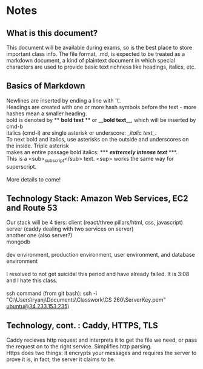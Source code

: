 # Notes
## What is this document?
This document will be available during exams, so is the best place to store important class info.
The file format, .md, is expected to be treated as a markdown document, a kind of plaintext document
in which special characters are used to provide basic text richness like headings, italics, etc.

## Basics of Markdown
Newlines are inserted by ending a line with '\\'.\
Headings are created with one or more hash symbols before the text - more hashes mean a smaller heading.\
bold is denoted by \*\* **bold text** \*\* or \_\_**bold text**\_\_, which will be inserted by cmd-b\
italics (cmd-i) are single asterisk or underscore: \__italic text_\_.\
To next bold and italics, use asterisks on the outside and underscores on the inside. Triple asterisk\
makes an entire passage bold italics: \*\*\* ***extremely intense text*** \*\*\*.\
This is a \<sub><sub>subscript</sub>\</sub> text. \<sup> works the same way for superscript.\
\
More details to come!

## Technology Stack: Amazon Web Services, EC2 and Route 53
Our stack will be 4 tiers: client (react/three pillars/html, css, javascript)\
server (caddy dealing with two services on server)\
another one (also server?)\
mongodb\
\
dev environment, production environment, user environment, and database environment\
\
I resolved to not get suicidal this period and have already failed. It is 3:08 and I hate this class.\
\
ssh command (from git bash):  ssh -i "C:\Users\ryanj\Documents\Classwork\CS 260\ServerKey.pem" ubuntu@34.233.153.235\



## Technology, cont. : Caddy, HTTPS, TLS
Caddy recieves http request and interprets it to get the file we need, or pass the request on to the right service. Simplifies http parsing.\
Https does two things: it encrypts your messages and requires the server to prove it is, in fact, the server it claims to be. 

